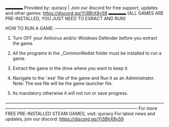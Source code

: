 ▬▬▬▬ Provided by: quiracy | Join our discord for free support, updates and  other games: https://discord.gg/Yj3BhX8y59 ▬▬▬▬
(ALL GAMES ARE PRE-INSTALLED, YOU JUST NEED TO EXRACT AND RUN)

HOW TO RUN A GAME:
——————————————————————

1. Turn OFF your Antivirus and/or Windows Defender before you extract the game.

2. All the programs in the _CommonRedist folder must be installed to run a game.

3. Extract the game in the drive where you want to keep it.

4. Navigate to the '.exe' file of the game and Run it as an Administrator.
Note: The exe file will be the game launcher file.

5. Its mandatory otherwise it will not run or save progress.

——————————————————————————————————————————————————————————————————
For more FREE PRE-INSTALLED STEAM GAMES, visit:		quiracy
For latest news and updates, join our discord: 		https://discord.gg/Yj3BhX8y59
